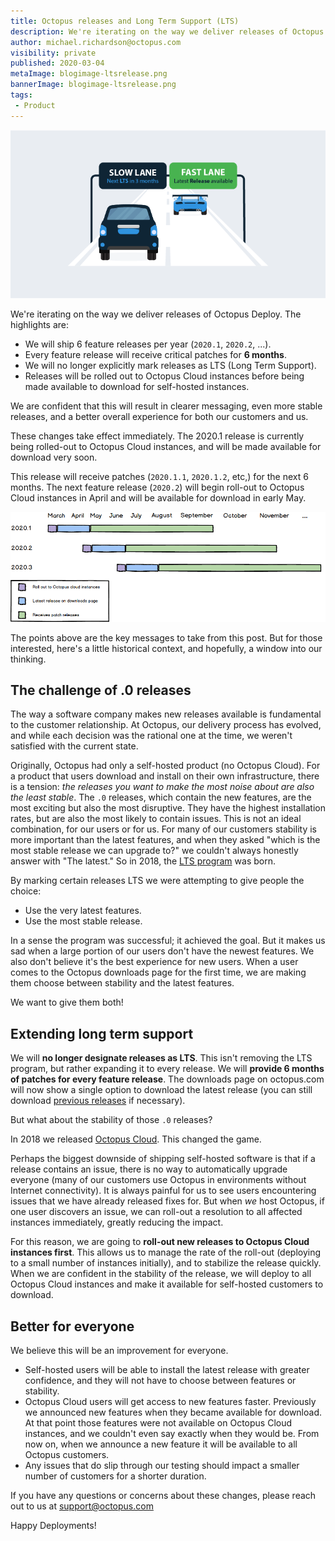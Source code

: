```yaml
---
title: Octopus releases and Long Term Support (LTS) 
description: We're iterating on the way we deliver releases of Octopus Deploy 
author: michael.richardson@octopus.com 
visibility: private
published: 2020-03-04
metaImage: blogimage-ltsrelease.png
bannerImage: blogimage-ltsrelease.png
tags:
 - Product
---
```


![Octopus releases and Long Term Support](blogimage-ltsrelease.png)

We're iterating on the way we deliver releases of Octopus Deploy.  The highlights are: 

- We will ship 6 feature releases per year (`2020.1`, `2020.2`, ...).
- Every feature release will receive critical patches for **6 months**.
- We will no longer explicitly mark releases as LTS (Long Term Support).
- Releases will be rolled out to Octopus Cloud instances before being made available to download for self-hosted instances.

We are confident that this will result in clearer messaging, even more stable releases, and a better overall experience for both our customers and us.

These changes take effect immediately. The 2020.1 release is currently being rolled-out to Octopus Cloud instances, and will be made available for download very soon.

This release will receive patches (`2020.1.1`, `2020.1.2`, etc,) for the next 6 months. The next feature release (`2020.2`) will begin roll-out to Octopus Cloud instances in April and will be available for download in early May. 

![Lifecycle of coming releases](release-gantt.png "width=500")

The points above are the key messages to take from this post. But for those interested, here's a little historical context, and hopefully, a window into our thinking.    

## The challenge of .0 releases

The way a software company makes new releases available is fundamental to the customer relationship. At Octopus, our delivery process has evolved, and while each decision was the rational one at the time, we weren't satisfied with the current state. 

Originally, Octopus had only a self-hosted product (no Octopus Cloud).  For a product that users download and install on their own infrastructure, there is a tension: _the releases you want to make the most noise about are also the least stable_.  The `.0` releases, which contain the new features, are the most exciting but also the most disruptive.  They have the highest installation rates, but are also the most likely to contain issues.  This is not an ideal combination, for our users or for us.  For many of our customers stability is more important than the latest features, and when they asked "which is the most stable release we can upgrade to?" we couldn't always honestly answer with "The latest."  So in 2018, the [LTS program](https://octopus.com/blog/long-term-support) was born.      

By marking certain releases LTS we were attempting to give people the choice: 

 - Use the very latest features. 
 - Use the most stable release.

In a sense the program was successful; it achieved the goal.  But it makes us sad when a large portion of our users don't have the newest features. We also don't believe it's the best experience for new users.  When a user comes to the Octopus downloads page for the first time, we are making them choose between stability and the latest features.  

We want to give them both!

## Extending long term support

We will **no longer designate releases as LTS**. This isn't removing the LTS program, but rather expanding it to every release. We will **provide 6 months of patches for every feature release**.  The downloads page on octopus.com will now show a single option to download the latest release (you can still download [previous releases](https://octopus.com/downloads/previous) if necessary).    

But what about the stability of those `.0` releases?  

In 2018 we released [Octopus Cloud](https://octopus.com/docs/octopus-cloud).  This changed the game.   

Perhaps the biggest downside of shipping self-hosted software is that if a release contains an issue, there is no way to automatically upgrade everyone (many of our customers use Octopus in environments without Internet connectivity). It is always painful for us to see users encountering issues that we have already released fixes for. But when _we_ host Octopus, if one user discovers an issue, we can roll-out a resolution to all affected instances immediately, greatly reducing the impact. 

For this reason, we are going to **roll-out new releases to Octopus Cloud instances first**.  This allows us to manage the rate of the roll-out (deploying to a small number of instances initially), and to stabilize the release quickly.  When we are confident in the stability of the release, we will deploy to all Octopus Cloud instances and make it available for self-hosted customers to download. 

## Better for everyone

We believe this will be an improvement for everyone.    

- Self-hosted users will be able to install the latest release with greater confidence, and they will not have to choose between features or stability.    
- Octopus Cloud users will get access to new features faster.  Previously we announced new features when they became available for download.  At that point those features were not available on Octopus Cloud instances, and we couldn't even say exactly when they would be.  From now on, when we announce a new feature it will be available to all Octopus customers.   
- Any issues that do slip through our testing should impact a smaller number of customers for a shorter duration.

If you have any questions or concerns about these changes, please reach out to us at support@octopus.com

Happy Deployments!
